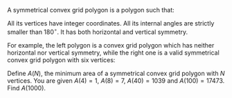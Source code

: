 A symmetrical convex grid polygon is a polygon such that:

All its vertices have integer coordinates.
All its internal angles are strictly smaller than $180^\circ$.
It has both horizontal and vertical symmetry.

For example, the left polygon is a convex grid polygon which has neither horizontal nor vertical symmetry, while the right one is a valid symmetrical convex grid polygon with six vertices:


Define $A(N)$, the minimum area of a symmetrical convex grid polygon with $N$ vertices.
You are given $A(4) = 1$, $A(8) = 7$, $A(40) = 1039$ and $A(100) = 17473$.
Find $A(1000)$.